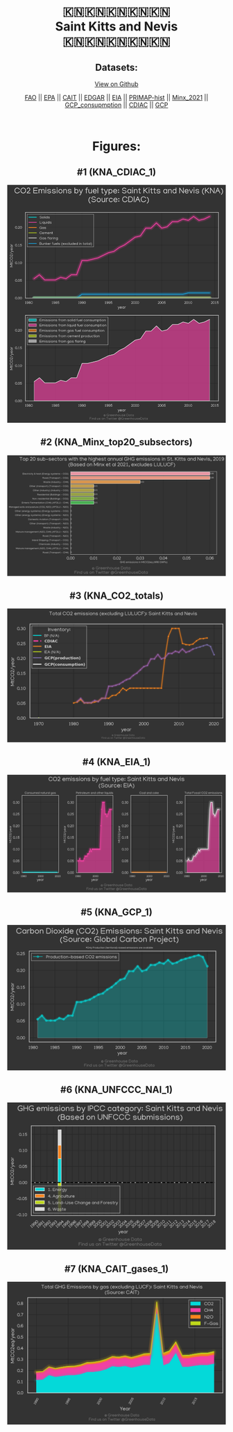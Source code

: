 
<center>
<h1 align="center">
🇰🇳🇰🇳🇰🇳🇰🇳🇰🇳
<br>
Saint Kitts and Nevis
<br>
🇰🇳🇰🇳🇰🇳🇰🇳🇰🇳
</h1>
<h2>Datasets:</h2>
<p><a href="https://github.com/dquintani/GreenhouseData/tree/master/country_data/KNA_Saint Kitts and Nevis/data">View on Github</a>
<br></p><p><a href="data/KNA_FAO.csv">FAO</a> || <a href="data/KNA_EPA.csv">EPA</a> || <a href="data/KNA_CAIT.csv">CAIT</a> || <a href="data/KNA_EDGAR.csv">EDGAR</a> || <a href="data/KNA_EIA.csv">EIA</a> || <a href="data/KNA_PRIMAP-hist.csv">PRIMAP-hist</a> || <a href="data/KNA_Minx_2021.csv">Minx_2021</a> || <a href="data/KNA_GCP_consupmption.csv">GCP_consupmption</a> || <a href="data/KNA_CDIAC.csv">CDIAC</a> || <a href="data/KNA_GCP.csv">GCP</a></p><p><br></p>
<h1>Figures:</h1><h2>#1 (KNA_CDIAC_1)</h2>
<p><img alt="" src="figures/KNA_CDIAC_1.png" /></p><h2>#2 (KNA_Minx_top20_subsectors)</h2>
<p><img alt="" src="figures/KNA_Minx_top20_subsectors.png" /></p><h2>#3 (KNA_CO2_totals)</h2>
<p><img alt="" src="figures/KNA_CO2_totals.png" /></p><h2>#4 (KNA_EIA_1)</h2>
<p><img alt="" src="figures/KNA_EIA_1.png" /></p><h2>#5 (KNA_GCP_1)</h2>
<p><img alt="" src="figures/KNA_GCP_1.png" /></p><h2>#6 (KNA_UNFCCC_NAI_1)</h2>
<p><img alt="" src="figures/KNA_UNFCCC_NAI_1.png" /></p><h2>#7 (KNA_CAIT_gases_1)</h2>
<p><img alt="" src="figures/KNA_CAIT_gases_1.png" /></p>